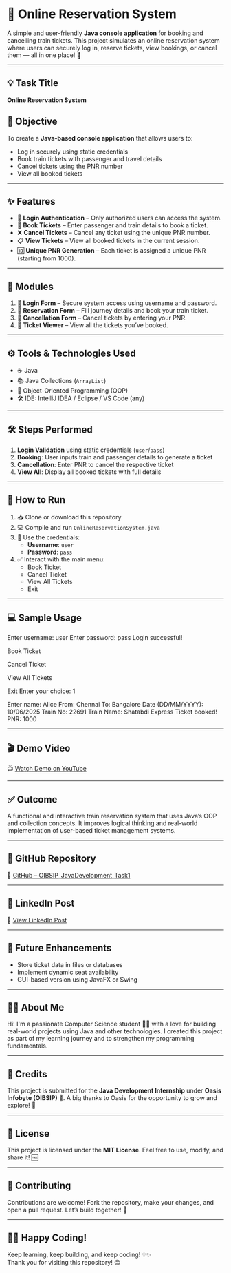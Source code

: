 # 🚆 Online Reservation System

A simple and user-friendly **Java console application** for booking and cancelling train tickets. This project simulates an online reservation system where users can securely log in, reserve tickets, view bookings, or cancel them — all in one place! 🧾

---

## 💡 Task Title
**Online Reservation System**

## 🎯 Objective
To create a **Java-based console application** that allows users to:
- Log in securely using static credentials
- Book train tickets with passenger and travel details
- Cancel tickets using the PNR number
- View all booked tickets

---

## ✨ Features

- 🔐 **Login Authentication** – Only authorized users can access the system.
- 🎫 **Book Tickets** – Enter passenger and train details to book a ticket.
- ❌ **Cancel Tickets** – Cancel any ticket using the unique PNR number.
- 📋 **View Tickets** – View all booked tickets in the current session.
- 🆔 **Unique PNR Generation** – Each ticket is assigned a unique PNR (starting from 1000).

---

## 🧩 Modules

1. 🔐 **Login Form** – Secure system access using username and password.
2. 📝 **Reservation Form** – Fill journey details and book your train ticket.
3. 🚫 **Cancellation Form** – Cancel tickets by entering your PNR.
4. 📄 **Ticket Viewer** – View all the tickets you’ve booked.

---

## ⚙️ Tools & Technologies Used

- ☕ Java
- 📚 Java Collections (`ArrayList`)
- 🧠 Object-Oriented Programming (OOP)
- 🛠 IDE: IntelliJ IDEA / Eclipse / VS Code (any)

---

## 🛠️ Steps Performed

1. **Login Validation** using static credentials (`user`/`pass`)
2. **Booking**: User inputs train and passenger details to generate a ticket
3. **Cancellation**: Enter PNR to cancel the respective ticket
4. **View All**: Display all booked tickets with full details

---

## 🚀 How to Run

1. 📥 Clone or download this repository
2. 💻 Compile and run `OnlineReservationSystem.java`
3. 🔑 Use the credentials:
   - **Username**: `user`
   - **Password**: `pass`
4. ✅ Interact with the main menu:
   - Book Ticket
   - Cancel Ticket
   - View All Tickets
   - Exit

---

## 💻 Sample Usage

Enter username: user
Enter password: pass
Login successful!

Book Ticket

Cancel Ticket

View All Tickets

Exit
Enter your choice: 1

Enter name: Alice
From: Chennai
To: Bangalore
Date (DD/MM/YYYY): 10/06/2025
Train No: 22691
Train Name: Shatabdi Express
Ticket booked! PNR: 1000

---

## 🎬 Demo Video
📺 [Watch Demo on YouTube](https://www.youtube.com/your-demo-link-here)

---

## ✅ Outcome
A functional and interactive train reservation system that uses Java’s OOP and collection concepts. It improves logical thinking and real-world implementation of user-based ticket management systems.

---

## 🔗 GitHub Repository
📂 [GitHub – OIBSIP_JavaDevelopment_Task1](https://github.com/yourusername/OIBSIP_JavaDevelopment_Task1)

---

## 💼 LinkedIn Post
🔗 [View LinkedIn Post](https://www.linkedin.com/in/your-linkedin-post-here)

---

## 🌱 Future Enhancements
- Store ticket data in files or databases
- Implement dynamic seat availability
- GUI-based version using JavaFX or Swing

---

## 🙋‍♀️ About Me
Hi! I'm a passionate Computer Science student 👩‍💻 with a love for building real-world projects using Java and other technologies. I created this project as part of my learning journey and to strengthen my programming fundamentals.

---

## 🌟 Credits
This project is submitted for the **Java Development Internship** under **Oasis Infobyte (OIBSIP)** 💼. A big thanks to Oasis for the opportunity to grow and explore! 🙏

---

## 📄 License
This project is licensed under the **MIT License**. Feel free to use, modify, and share it! 🆓

---

## 🤝 Contributing
Contributions are welcome! Fork the repository, make your changes, and open a pull request. Let’s build together! 🚀

---

## 👩‍💻 Happy Coding!
Keep learning, keep building, and keep coding! 💡✨  
Thank you for visiting this repository! 😊
